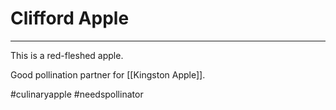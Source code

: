 # Clifford Apple
---
This is a red-fleshed apple.

Good pollination partner for [[Kingston Apple]].


#culinaryapple #needspollinator